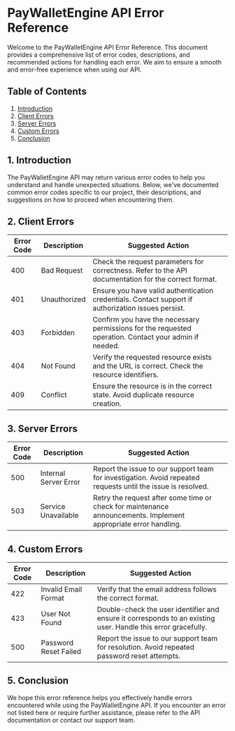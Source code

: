# PayWalletEngine API Error Reference

Welcome to the PayWalletEngine API Error Reference. This document provides a comprehensive list of error codes,
descriptions, and recommended actions for handling each error. We aim to ensure a smooth and error-free experience when
using our API.

## Table of Contents

1. [Introduction](#introduction)
2. [Client Errors](#client-errors)
3. [Server Errors](#server-errors)
4. [Custom Errors](#custom-errors)
5. [Conclusion](#conclusion)

## 1. Introduction

The PayWalletEngine API may return various error codes to help you understand and handle unexpected situations. Below,
we've documented common error codes specific to our project, their descriptions, and suggestions on how to proceed when
encountering them.

## 2. Client Errors

| Error Code | Description  | Suggested Action                                                                                      |
|------------|--------------|-------------------------------------------------------------------------------------------------------|
| 400        | Bad Request  | Check the request parameters for correctness. Refer to the API documentation for the correct format.  |
| 401        | Unauthorized | Ensure you have valid authentication credentials. Contact support if authorization issues persist.    |
| 403        | Forbidden    | Confirm you have the necessary permissions for the requested operation. Contact your admin if needed. |
| 404        | Not Found    | Verify the requested resource exists and the URL is correct. Check the resource identifiers.          |
| 409        | Conflict     | Ensure the resource is in the correct state. Avoid duplicate resource creation.                       |

## 3. Server Errors

| Error Code | Description           | Suggested Action                                                                                                |
|------------|-----------------------|-----------------------------------------------------------------------------------------------------------------|
| 500        | Internal Server Error | Report the issue to our support team for investigation. Avoid repeated requests until the issue is resolved.    |
| 503        | Service Unavailable   | Retry the request after some time or check for maintenance announcements. Implement appropriate error handling. |

## 4. Custom Errors

| Error Code | Description           | Suggested Action                                                                                              |
|------------|-----------------------|---------------------------------------------------------------------------------------------------------------|
| 422        | Invalid Email Format  | Verify that the email address follows the correct format.                                                     |
| 423        | User Not Found        | Double-check the user identifier and ensure it corresponds to an existing user. Handle this error gracefully. |
| 500        | Password Reset Failed | Report the issue to our support team for resolution. Avoid repeated password reset attempts.                  |

## 5. Conclusion

We hope this error reference helps you effectively handle errors encountered while using the PayWalletEngine API. If you
encounter an error not listed here or require further assistance, please refer to the API documentation or contact our
support team.


